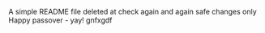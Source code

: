 A simple README file
deleted at
check again
and again
safe changes only
Happy passover - yay!
gnfxgdf
